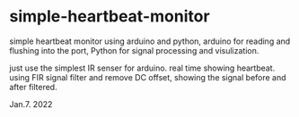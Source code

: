 # simple-heartbeat-monitor
simple heartbeat monitor using arduino and python, arduino for reading and flushing into the port, Python for signal processing and visulization.

just use the simplest IR senser for arduino.
real time showing heartbeat.
using FIR signal filter and remove DC offset, showing the signal before and after filtered.

Jan.7. 2022
